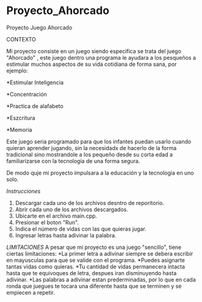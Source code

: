 # Proyecto_Ahorcado
Proyecto Juego Ahorcado

CONTEXTO

Mi proyecto consiste en un juego siendo especifica se trata del juego "Ahorcado" , este juego dentro una programa le ayudara a los pesqueños 
a estimular muchos aspectos de su vida cotidiana de forma sana, por ejemplo:

*Estimular Inteligencia

*Concentración

*Practica de alafabeto

*Eszcritura

*Memoria

Este juego seria programado para que los infantes puedan usarlo cuando quieran aprender jugando, sin la necesidadx de hacerlo de la forma tradicional 
sino mostrandole a los pequeño desde su corta edad a familiarizarse con la tecnologia de una forma segura.

De modo quje mi proyecto impulsara a la educación y la tecnologia en uno solo.

*Instrucciones*
1. Descargar cada uno de los archivos desntro de reporitorio.
2. Abrir cada uno de los archivos descargados.
3. Ubicarte en el archivo main.cpp.
4. Presionar el boton "Run".
5. Indica el número de vidas con las que quieras jugar.
6. Ingresar letras hasta adivinar la palabra.

*LIMITACIONES*
A pesar que mi proyecto es una juego "sencillo", tiene ciertas limitaciones:
*La primer letra a adivinar siempre se debera escribir en mayusculas para que se valide con el programa.
*Puedes asignarte tantas vidas como quieras.
*Tu cantidad de vidas permanecera intacta hasta que te equivoques de letra, despues iran disminuyendo hasta adivinar.
*Las palabras a adivinar estan prederminadas, por lo que en cada ronda que juegues te tocara una diferente hasta que se terminen y se empiecen a repetir.
